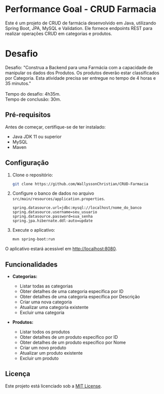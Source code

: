 # Performance Goal - CRUD Farmacia

Este é um projeto de CRUD de farmácia desenvolvido em Java, utilizando Spring Boot, JPA, MySQL e Validation. Ele fornece endpoints REST para realizar operações CRUD em categorias e produtos.<br>

# Desafio
Desafio: "Construa a Backend para uma Farmácia com a capacidade de manipular os dados dos Produtos. Os produtos deverão estar classificados por Categoria. Esta atividade precisa ser entregue no tempo de 4 horas e 35 minutos."<br><br>
Tempo do desafio: 4h35m.<br>
Tempo de conclusão: 30m.

## Pré-requisitos

Antes de começar, certifique-se de ter instalado:

- Java JDK 11 ou superior
- MySQL
- Maven

## Configuração

1. Clone o repositório:

    ```bash
    git clone https://github.com/WallyssonChristian/CRUD-Farmacia
    ```

2. Configure o banco de dados no arquivo `src/main/resources/application.properties`.

    ```properties
    spring.datasource.url=jdbc:mysql://localhost/nome_do_banco
    spring.datasource.username=seu_usuario
    spring.datasource.password=sua_senha
    spring.jpa.hibernate.ddl-auto=update
    ```

3. Execute o aplicativo:

    ```bash
    mvn spring-boot:run
    ```

O aplicativo estará acessível em [http://localhost:8080](http://localhost:8080).

## Funcionalidades

- **Categorias:**
  - Listar todas as categorias
  - Obter detalhes de uma categoria específica por ID
  - Obter detalhes de uma categoria específica por Descrição
  - Criar uma nova categoria
  - Atualizar uma categoria existente
  - Excluir uma categoria

- **Produtos:**
  - Listar todos os produtos
  - Obter detalhes de um produto específico por ID
  - Obter detalhes de um produto específico por Nome
  - Criar um novo produto
  - Atualizar um produto existente
  - Excluir um produto

## Licença

Este projeto está licenciado sob a [MIT License](LICENSE).
